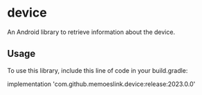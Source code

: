 # device

An Android library to retrieve information about the device.

## Usage

To use this library, include this line of code in your build.gradle:

implementation 'com.github.memoeslink.device:release:2023.0.0'
